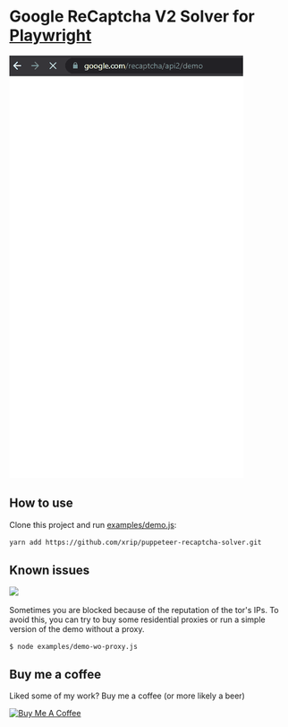 # Google ReCaptcha V2 Solver for [Playwright](https://playwright.dev/)

![demo](demo1.gif)

## How to use

Clone this project and run [examples/demo.js](examples/demo.js):

```sh
yarn add https://github.com/xrip/puppeteer-recaptcha-solver.git
```

## Known issues

![](https://user-images.githubusercontent.com/3437378/82528851-b14e5a80-9b07-11ea-9f30-6f4fbef0ff1f.png)

Sometimes you are blocked because of the reputation of the tor's IPs. To avoid this, you can try to buy some residential proxies or run a simple version of the demo without a proxy.

```
$ node examples/demo-wo-proxy.js
```

## Buy me a coffee
Liked some of my work? Buy me a coffee (or more likely a beer)

<a href="https://www.buymeacoffee.com/danielgatis" target="_blank"><img src="https://bmc-cdn.nyc3.digitaloceanspaces.com/BMC-button-images/custom_images/orange_img.png" alt="Buy Me A Coffee" style="height: auto !important;width: auto !important;"></a>
